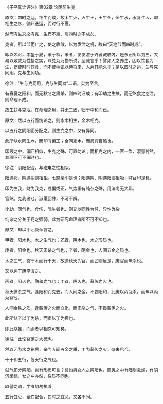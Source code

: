 《子平真诠评注》第02章 论阴阳生克

原文：四时之运，相生而成，故木生火，火生土，土生金，金生水，水复生木，即相生之序，循环迭运，而时行不匮。

然而有生又必有克，生而不克，则四时亦不成矣。

克者，所以节而止之，使之收敛，以为发泄之机，故曰“天地节而四时成”。

即以木论，木盛于夏，杀于秋，杀者，使发泄于外者藏收内，是杀正所以为生，大易以收敛为性情之实，以兑为万物所说，至哉言乎！譬如人之养生，固以饮食为生，然使时时饮食，而不使稍饥以待将来，人寿其能久乎？是以四时之运，生与克同用，克与生同功。

徐注：“生与克同用，克与生同功”二语，实为至言。

有春夏之阳和，而无秋冬之肃杀，则四时汪成；有印劫之生扶，而无煞食之克泄，则命理不成。

故生扶与克泄，在命理之用，并无二致，归于中和而已。

原文：然以五行而统论之，则水木相生，金木相克。

以五行之阴阳而分配之，则生克之中，又有异同。

此所以水同生木，而印有偏正；金同克木，而局有官煞也。

印绶之中，偏正相似，生克之殊，可置勿论；而相克之内，一官一煞，淑慝判然，其理不可不细详也。

徐注：阴阳配合，与磁电之性相似。

阳遇阳、阴遇阴则相拒，七煞枭印是也；阳遇阴、阴遇阳则相吸，财官印是也。

印为生我，财为我克，或偏或正，气势虽有纯杂之殊，用法尚无大异。

官煞，克我者也，淑慝回殊，不可不辨。

比劫，同气也，食伤，我生者也，则又以同性为纯，异性为杂。

纯杂之分关于用之强弱，此为研究命理者所不可不知也。

原文：即以甲乙庚辛言之。

甲者，阳木也，木之生气也；乙者，阴木也，木之形质也。

庚者，阳金也，秋天肃杀之气也；辛者，阴金也，人间五金之质也。

木之生气，寄于木而行于天，故逢秋天为官，而乙则反是，庚官而辛杀也。

又以丙丁庚辛言之。

丙者，阳火也，融和之气也；丁者，阴火也，薪传之火也。

秋天肃杀之气，逢阳和而克去，而人间之金，不畏阳和，此庚以丙为杀，而辛以丙为官也。

人间金铁之质，逢薪传之火而立化，而肃杀之气，不畏薪传之火。

此所以辛以丁为杀，而庚以丁为官也。

即此以推，而余者以相克可知矣。

徐注：此论官煞之大概也。

然以乙为木之形质，辛为人间五金之质，丁为薪传之火，似未尽合。

十干即五行，皆天行之气也。

就气而分阴阳，岂有形质可言？譬如男女人之阴阳也，而男之中有阳刚急燥，有阴沉柔懦，女之中亦然，性质不同也。

取譬之词，学者切勿执着。

五行宜忌，全在配合，四时之宜忌，又各不同。

